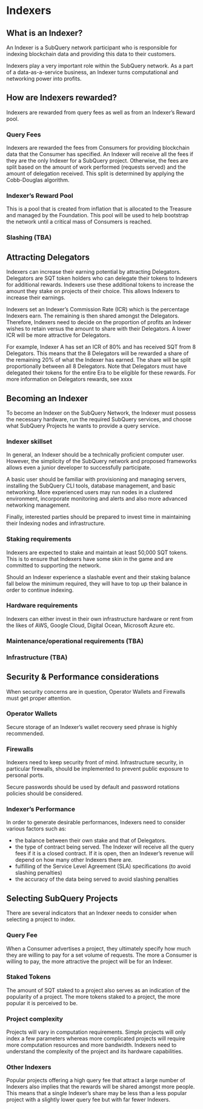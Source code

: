 # Indexers

## What is an Indexer?

An Indexer is a SubQuery network participant who is responsible for indexing blockchain data and providing this data to their customers.

Indexers play a very important role within the SubQuery network. As a part of a data-as-a-service business, an Indexer turns computational and networking power into profits.


## How are Indexers rewarded?

Indexers are rewarded from query fees as well as from an Indexer’s Reward pool. 


### Query Fees

Indexers are rewarded the fees from Consumers for providing blockchain data that the Consumer has specified. An Indexer will receive all the fees if they are the only Indexer for a SubQuery project. Otherwise, the fees are split based on the amount of work performed (requests served) and the amount of delegation received. This split is determined by applying the Cobb-Douglas algorithm. 


### Indexer’s Reward Pool

This is a pool that is created from inflation that is allocated to the Treasure and managed by the Foundation. This pool will be used to help bootstrap the network until a critical mass of Consumers is reached. 


### Slashing (TBA)


## Attracting Delegators

Indexers can increase their earning potential by attracting Delegators. Delegators are SQT token holders who can delegate their tokens to Indexers for additional rewards. Indexers use these additional tokens to increase the amount they stake on projects of their choice. This allows Indexers to increase their earnings. 

Indexers set an Indexer’s Commission Rate (ICR) which is the percentage Indexers earn. The remaining is then shared amongst the Delegators. Therefore, Indexers need to decide on the proportion of profits an Indexer wishes to retain versus the amount to share with their Delegators. A lower ICR will be more attractive for Delegators. 

For example, Indexer A has set an ICR of 80% and has received SQT from 8 Delegators. This means that the 8 Delegators will be rewarded a share of the remaining 20% of what the Indexer has earned. The share will be split proportionally between all 8 Delegators. Note that Delegators must have delegated their tokens for the entire Era to be eligible for these rewards. For more information on Delegators rewards, see xxxx


## Becoming an Indexer

To become an Indexer on the SubQuery Network, the Indexer must possess the necessary hardware, run the required SubQuery services, and choose what SubQuery Projects he wants to provide a query service.


### Indexer skillset 

In general, an Indexer should be a technically proficient computer user. However, the simplicity of the SubQuery network and proposed frameworks allows even a junior developer to successfully participate. 

A basic user should be familiar with provisioning and managing servers, installing the SubQuery CLI tools, database management, and basic networking. More experienced users may run nodes in a clustered environment, incorporate monitoring and alerts and also more advanced networking management. 

Finally, interested parties should be prepared to invest time in maintaining their Indexing nodes and infrastructure.


### Staking requirements

Indexers are expected to stake and maintain at least 50,000 SQT tokens. This is to ensure that Indexers have some skin in the game and are committed to supporting the network.

Should an Indexer experience a slashable event and their staking balance fall below the minimum required, they will have to top up their balance in order to continue indexing. 


### Hardware requirements

Indexers can either invest in their own infrastructure hardware or rent from the likes of AWS, Google Cloud, Digital Ocean, Microsoft Azure etc. 


### Maintenance/operational requirements (TBA)


### Infrastructure (TBA)


## Security & Performance considerations

When security concerns are in question, Operator Wallets and Firewalls must get proper attention.


### Operator Wallets

Secure storage of an Indexer’s wallet recovery seed phrase is highly recommended.


### Firewalls

Indexers need to keep security front of mind. Infrastructure security, in particular firewalls, should be implemented to prevent public exposure to personal ports. 

Secure passwords should be used by default and password rotations policies should be considered. 


### Indexer’s Performance

In order to generate desirable performances, Indexers need to consider various factors such as:



* the balance between their own stake and that of Delegators. 
* the type of contract being served. The Indexer will receive all the query fees if it is a closed contract. If it is open, then an Indexer’s revenue will depend on how many other Indexers there are. 
* fulfilling of the Service Level Agreement (SLA) specifications (to avoid slashing penalties)
* the accuracy of the data being served to avoid slashing penalties


## Selecting SubQuery Projects

There are several indicators that an Indexer needs to consider when selecting a project to index.


### Query Fee

When a Consumer advertises a project, they ultimately specify how much they are willing to pay for a set volume of requests. The more a Consumer is willing to pay, the more attractive the project will be for an Indexer. 


### Staked Tokens

The amount of SQT staked to a project also serves as an indication of the popularity of a project. The more tokens staked to a project, the more popular it is perceived to be. 


### Project complexity

Projects will vary in computation requirements. Simple projects will only index a few parameters whereas more complicated projects will require more computation resources and more bandwidth. Indexers need to understand the complexity of the project and its hardware capabilities. 


### Other Indexers

Popular projects offering a high query fee that attract a large number of Indexers also implies that the rewards will be shared amongst more people. This means that a single Indexer’s share may be less than a less popular project with a slightly lower query fee but with far fewer Indexers. 


